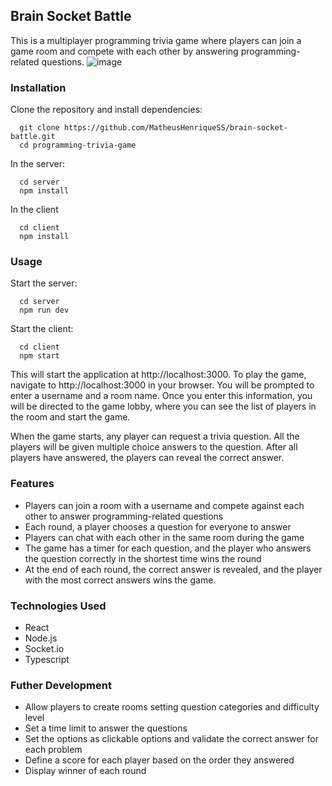 ## Brain Socket Battle
This is a multiplayer programming trivia game where players can join a game room and compete with each other by answering programming-related questions.
![image](https://user-images.githubusercontent.com/46387641/227793947-dba9b4c6-d42c-4a8e-ac50-67ce349ad197.png)

### Installation
Clone the repository and install dependencies:
```
  git clone https://github.com/MatheusHenriqueSS/brain-socket-battle.git
  cd programming-trivia-game
  ```
  In the server: 
  ```
    cd server
    npm install
  ```
  In the client
  ```
    cd client
    npm install
  ```
  
### Usage
Start the server:
```
  cd server
  npm run dev
```
Start the client: 
```
  cd client
  npm start
```
This will start the application at http://localhost:3000.
To play the game, navigate to http://localhost:3000 in your browser. You will be prompted to enter a username and a room name. Once you enter this information, you will be directed to the game lobby, where you can see the list of players in the room and start the game.

When the game starts, any player can request a trivia question. All the players will be given multiple choice answers to the question. After all players have answered, the players can reveal the correct answer.

### Features
- Players can join a room with a username and compete against each other to answer programming-related questions
- Each round, a player chooses a question for everyone to answer
- Players can chat with each other in the same room during the game
- The game has a timer for each question, and the player who answers the question correctly in the shortest time wins the round
- At the end of each round, the correct answer is revealed, and the player with the most correct answers wins the game.

### Technologies Used
- React
- Node.js
- Socket.io
- Typescript

### Futher Development
- Allow players to create rooms setting question categories and difficulty level
- Set a time limit to answer the questions
- Set the options as clickable options and validate the correct answer for each problem
- Define a score for each player based on the order they answered
- Display winner of each round
